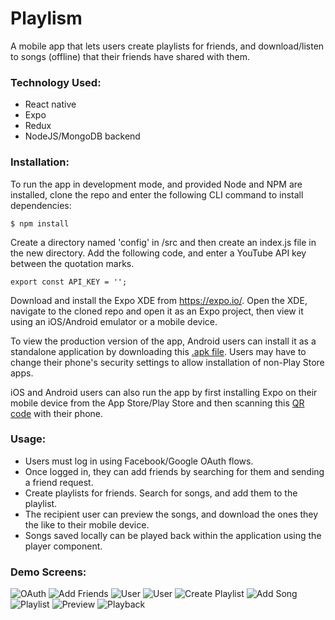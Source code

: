 # Playlism

A mobile app that lets users create playlists for friends, and download/listen to songs (offline) that their friends have shared with them.

### Technology Used:

* React native
* Expo
* Redux
* NodeJS/MongoDB backend

### Installation:

To run the app in development mode, and provided Node and NPM are installed, clone the repo and enter the following CLI command to install dependencies:
```
$ npm install
```
Create a directory named 'config' in /src and then create an index.js file in the new directory. Add the following code, and enter a YouTube API key between the quotation marks.
```
export const API_KEY = '';
```
Download and install the Expo XDE from https://expo.io/. Open the XDE, navigate to the cloned repo and open it as an Expo project, then view it using an iOS/Android emulator or a mobile device.

To view the production version of the app, Android users can install it as a standalone application by downloading this [.apk file](https://exp-shell-app-assets.s3-us-west-1.amazonaws.com/android%2F%40tom-p-uk%2Fplaylism-2444acec-a66f-11e7-a861-0a580a78025d-signed.apk). Users may have to change their phone's security settings to allow installation of non-Play Store apps.

iOS and Android users can also run the app by first installing Expo on their mobile device from the App Store/Play Store and then scanning this [QR code](https://expo.io/@tom-p-uk/Playlism) with their phone.

### Usage:

* Users must log in using Facebook/Google OAuth flows.
* Once logged in, they can add friends by searching for them and sending a friend request.
* Create playlists for friends. Search for songs, and add them to the playlist.
* The recipient user can preview the songs, and download the ones they the like to their mobile device.
* Songs saved locally can be played back within the application using the player component.

### Demo Screens:

![OAuth](https://i.imgur.com/oaph29A.png)
![Add Friends](https://i.imgur.com/bdAhJgB.png)
![User](https://i.imgur.com/EP0dfKr.png)
![User](https://i.imgur.com/kMt9lxN.png)
![Create Playlist](https://i.imgur.com/a62khAm.png)
![Add Song](https://i.imgur.com/WM2tKSn.png)
![Playlist](https://i.imgur.com/kzVNCCk.png)
![Preview](https://i.imgur.com/oG4p0fl.png)
![Playback](https://i.imgur.com/2ozDR4F.png)
